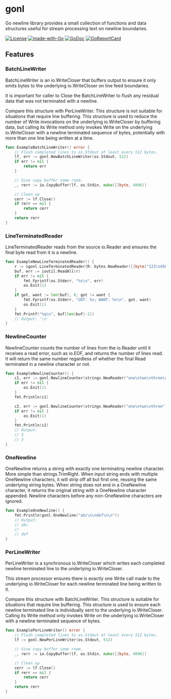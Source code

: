 # gonl

Go newline library provides a small collection of functions and data
structures useful for stream processing text on newline boundaries.

[![License](https://img.shields.io/badge/License-BSD_2--Clause-orange.svg)](https://opensource.org/licenses/BSD-2-Clause)
[![made-with-Go](https://img.shields.io/badge/Made%20with-Go-1f425f.svg)](http://golang.org)
[![GoDoc](https://godoc.org/github.com/karrick/gonl?status.svg)](https://godoc.org/github.com/karrick/gonl)
[![GoReportCard](https://goreportcard.com/badge/github.com/karrick/gonl)](https://goreportcard.com/report/github.com/karrick/gonl)

## Features

### BatchLineWriter

BatchLineWriter is an io.WriteCloser that buffers output to ensure it
only emits bytes to the underlying io.WriteCloser on line feed
boundaries.

It is important for caller to Close the BatchLineWriter to flush any
residual data that was not terminated with a newline.

Compare this structure with PerLineWriter. This structure is not
suitable for situations that require line buffering. This structure is
used to reduce the number of Write invocations on the underlying
io.WriteCloser by buffering data, but calling its Write method only
invokes Write on the underlying io.WriteCloser with a newline
terminated sequence of bytes, potentially with more than one line
being written at a time.

```Go
func ExampleBatchLineWriter() error {
    // Flush completed lines to os.Stdout at least every 512 bytes.
    lf, err := gonl.NewBatchLineWriter(os.Stdout, 512)
    if err != nil {
        return err
    }

    // Give copy buffer some room.
    _, rerr := io.CopyBuffer(lf, os.Stdin, make([]byte, 4096))

    // Clean up
    cerr := lf.Close()
    if rerr == nil {
        return cerr
    }
    return rerr
}
```

### LineTerminatedReader

LineTerminatedReader reads from the source io.Reader and ensures the
final byte read from it is a newline.

```Go
func ExampleNewLineTerminatedReader() {
	r := &gonl.LineTerminatedReader{R: bytes.NewReader([]byte("123\n456"))}
	buf, err := ioutil.ReadAll(r)
	if err != nil {
		fmt.Fprintf(os.Stderr, "%s\n", err)
		os.Exit(1)
	}
	if got, want := len(buf), 8; got != want {
		fmt.Fprintf(os.Stderr, "GOT: %v; WANT: %v\n", got, want)
		os.Exit(1)
	}
	fmt.Printf("%q\n", buf[len(buf)-1])
	// Output: '\n'
}
```

### NewlineCounter

NewlineCounter counts the number of lines from the io.Reader until it
receives a read error, such as io.EOF, and returns the number of lines
read. It will return the same number regardless of whether the final
Read terminated in a newline character or not.

```Go
func ExampleNewlineCounter() {
	c1, err := gonl.NewlineCounter(strings.NewReader("one\ntwo\nthree\n"))
	if err != nil {
		os.Exit(1)
	}
	fmt.Println(c1)

	c2, err := gonl.NewlineCounter(strings.NewReader("one\ntwo\nthree"))
	if err != nil {
		os.Exit(1)
	}
	fmt.Println(c2)
	// Output:
	// 3
	// 3
}
```

### OneNewline

OneNewline returns a string with exactly one terminating newline
character. More simple than strings.TrimRight. When input string ends
with multiple OneNewline characters, it will strip off all but first
one, reusing the same underlying string bytes. When string does not
end in a OneNewline character, it returns the original string with a
OneNewline character appended. Newline characters before any
non-OneNewline characters are ignored.

```Go
func ExampleOneNewline() {
	fmt.Println(gonl.OneNewline("abc\n\ndef\n\n"))
	// Output:
	// abc
	//
	// def
}

```

### PerLineWriter

PerLineWriter is a synchronous io.WriteCloser which writes each
completed newline terminated line to the underlying io.WriteCloser.

This stream processor ensures there is exactly one Write call made to
the underlying io.WriteCloser for each newline terminated line being
written to it.

Compare this structure with BatchLineWriter. This structure is
suitable for situations that require line buffering. This structure is
used to ensure each newline terminated line is individually sent to
the underlying io.WriteCloser. Calling its Write method only invokes
Write on the underlying io.WriteCloser with a newline terminated
sequence of bytes.

```Go
func ExamplePerLineWriter() error {
    // Flush completed lines to os.Stdout at least every 512 bytes.
    lf := gonl.NewPerLineWriter(os.Stdout, 512)

    // Give copy buffer some room.
    _, rerr := io.CopyBuffer(lf, os.Stdin, make([]byte, 4096))

    // Clean up
    cerr := lf.Close()
    if rerr == nil {
        return cerr
    }
    return rerr
}
```
